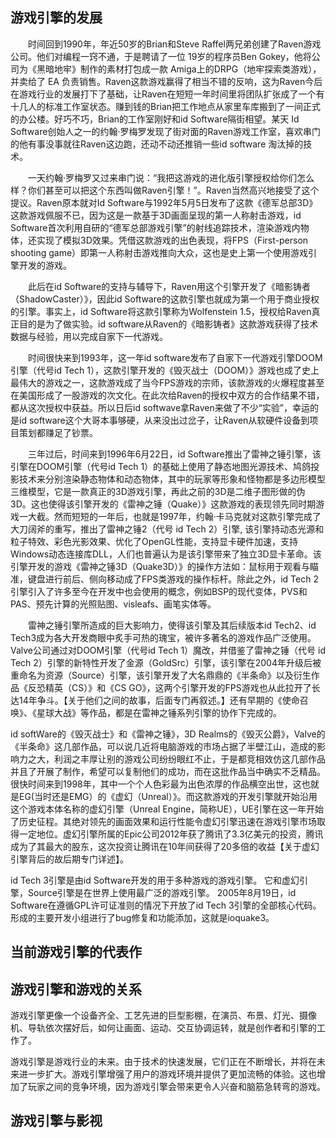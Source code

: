 ## 游戏引擎的发展

&emsp;&emsp;时间回到1990年，年近50岁的Brian和Steve Raffel两兄弟创建了Raven游戏公司。他们对编程一窍不通，于是聘请了一位 19岁的程序员Ben Gokey，他将公司为《黑暗地牢》制作的素材打包成一款 Amiga上的DRPG（地牢探索类游戏），并卖给了 EA 负责销售。Raven这款游戏赢得了相当不错的反响，这为Raven今后在游戏行业的发展打下了基础，让Raven在短短一年时间里将团队扩张成了一个有十几人的标准工作室状态。赚到钱的Brian把工作地点从家里车库搬到了一间正式的办公楼。好巧不巧，Brian的工作室刚好和id Software隔街相望。某天 Id Software创始人之一的约翰·罗梅罗发现了街对面的Raven游戏工作室，喜欢串门的他有事没事就往Raven这边跑，还动不动还推销一些id software 淘汰掉的技术。


&emsp;&emsp;一天约翰·罗梅罗又过来串门说：“我把这游戏的进化版引擎授权给你们怎么样？你们甚至可以把这个东西叫做Raven引擎！”。Raven当然高兴地接受了这个提议。Raven原本就对Id Software与1992年5月5日发布了这款《德军总部3D》这款游戏佩服不已，因为这是一款基于3D画面呈现的第一人称射击游戏，id Software首次利用自研的“德军总部游戏引擎”的射线追踪技术，渲染游戏内物体，还实现了模拟3D效果。凭借这款游戏的出色表现，将FPS（First-person shooting game）即第一人称射击游戏推向大众，这也是史上第一个使用游戏引擎开发的游戏。

&emsp;&emsp;此后在id Software的支持与辅导下，Raven用这个引擎开发了《暗影铸者（ShadowCaster）》，因此id Software的这款引擎也就成为第一个用于商业授权的引擎。事实上，id Software将这款引擎称为Wolfenstein 1.5，授权给Raven真正目的是为了做实验。id software从Raven的《暗影铸者》这款游戏获得了技术数据与经验，用以完成自家下一代游戏。


&emsp;&emsp;时间很快来到1993年，这一年id software发布了自家下一代游戏引擎DOOM引擎（代号id Tech 1），这款引擎开发的《毁灭战士（DOOM）》游戏也成了史上最伟大的游戏之一，这款游戏成了当今FPS游戏的宗师，该款游戏的火爆程度甚至在美国形成了一股游戏的次文化。在此次给Raven的授权中双方的合作结果不错，都从这次授权中获益。所以日后id softwave拿Raven来做了不少“实验”，幸运的是id software这个大哥本事够硬，从来没出过岔子，让Raven从软硬件设备到项目策划都赚足了钞票。


&emsp;&emsp;三年过后，时间来到1996年6月22日，id Software推出了雷神之锤引擎，该引擎在DOOM引擎（代号id Tech 1）的基础上使用了静态地图光源技术、鸠鸽投影技术来分别渲染静态物体和动态物体，其中的玩家等形象和怪物都是多边形模型三维模型，它是一款真正的3D游戏引擎，再此之前的3D是二维子图形做的伪3D。这也使得该引擎开发的《雷神之锤（Quake）》这款游戏的表现领先同时期游戏一大截。然而短短的一年后，也就是1997年，约翰·卡马克就对这款引擎完成了大刀阔斧的重写，推出了雷神之锤2（代号 id Tech 2）引擎, 该引擎持动态光源和粒子特效、彩色光影效果、优化了OpenGL性能，支持显卡硬件加速，支持Windows动态连接库DLL，人们也普遍认为是该引擎带来了独立3D显卡革命。该引擎开发的游戏《雷神之锤3D（Quake3D）》的操作方法如：鼠标用于观看与瞄准，键盘进行前后、侧向移动成了FPS类游戏的操作标杆。除此之外，id Tech 2引擎引入了许多至今在开发中也会使用的概念，例如BSP的现代变体，PVS和PAS、预先计算的光照贴图、visleafs、画笔实体等。


&emsp;&emsp;雷神之锤引擎所造成的巨大影响力，使得该引擎及其后续版本id Tech2、id Tech3成为各大开发商眼中炙手可热的瑰宝，被许多著名的游戏作品广泛使用。Valve公司通过对DOOM引擎（代号id Tech 1）魔改，并借鉴了雷神之锤（代号 id Tech 2）引擎的新特性开发了金源（GoldSrc）引擎，该引擎在2004年升级后被重命名为资源（Source）引擎，该引擎开发了大名鼎鼎的《半条命》以及衍生作品《反恐精英（CS）》和《CS GO》，这两个引擎开发的FPS游戏也从此拉开了长达14年争斗。【关于他们之间的故事，后面专门再叙述。】还有早期的《使命召唤》、《星球大战》等作品，都是在雷神之锤系列引擎的协作下完成的。


id softWare的《毁灭战士》和《雷神之锤》，3D Realms的《毁灭公爵》，Valve的《半条命》这几部作品，可以说几近将电脑游戏的市场占据了半壁江山，造成的影响力之大，利润之丰厚让别的游戏公司纷纷眼红不止，于是都竞相效仿这几部作品并且了开展了制作，希望可以复制他们的成功，而在这批作品当中确实不乏精品。很快时间来到1998年，其中一个个人色彩最为出色浓厚的作品横空出世，这也就是EG(当时还是EMG）的《虚幻（Unreal）》。而这款游戏的开发引擎就开始沿用这个游戏本体名称的虚幻引擎（Unreal Engine，简称UE），UE引擎在这一年开始了历史征程。其绝对领先的画面效果和运行性能令虚幻引擎迅速在游戏引擎市场取得一定地位。虚幻引擎所属的Epic公司2012年获了腾讯了3.3亿美元的投资，腾讯成为了其最大的股东，这次投资让腾讯在10年间获得了20多倍的收益【关于虚幻引擎背后的故后期专门详述】。



id Tech 3引擎是由id Software开发的用于多种游戏的游戏引擎。 它和虚幻引擎，Source引擎是在世界上使用最广泛的游戏引擎。
2005年8月19日，id Software在遵循GPL许可证准则的情况下开放了id Tech 3引擎的全部核心代码。形成的主要开发小组进行了bug修复和功能添加，这就是ioquake3。

## 当前游戏引擎的代表作

## 游戏引擎和游戏的关系

游戏引擎更像一个设备齐全、工艺先进的巨型影棚，在演员、布景、灯光、摄像机、导轨依次摆好后，如何让画面、运动、交互协调运转，就是创作者和引擎的工作了。

游戏引擎是游戏行业的未来。由于技术的快速发展，它们正在不断增长，并将在未来进一步扩大。游戏引擎增强了用户的游戏环境并提供了更加流畅的体验。这也增加了玩家之间的竞争环境，因为游戏引擎会带来更令人兴奋和脑筋急转弯的游戏。

## 游戏引擎与影视
